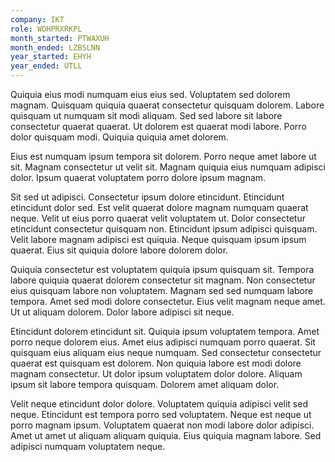 ```yaml
---
company: IKT
role: WDHPRXRKPL
month_started: PTWAXUH
month_ended: LZBSLNN
year_started: EHYH
year_ended: UTLL
---
```


Quiquia eius modi numquam eius eius sed. Voluptatem sed dolorem magnam. Quisquam quiquia quaerat consectetur quisquam dolorem. Labore quisquam ut numquam sit modi aliquam. Sed sed labore sit labore consectetur quaerat quaerat. Ut dolorem est quaerat modi labore. Porro dolor quisquam modi. Quiquia quiquia amet dolorem.

Eius est numquam ipsum tempora sit dolorem. Porro neque amet labore ut sit. Magnam consectetur ut velit sit. Magnam quiquia eius numquam adipisci dolor. Ipsum quaerat voluptatem porro dolore ipsum magnam.

Sit sed ut adipisci. Consectetur ipsum dolore etincidunt. Etincidunt etincidunt dolor sed. Est velit quaerat dolore magnam numquam quaerat neque. Velit ut eius porro quaerat velit voluptatem ut. Dolor consectetur etincidunt consectetur quisquam non. Etincidunt ipsum adipisci quisquam. Velit labore magnam adipisci est quiquia. Neque quisquam ipsum ipsum quaerat. Eius sit quiquia dolore labore dolorem dolor.

Quiquia consectetur est voluptatem quiquia ipsum quisquam sit. Tempora labore quiquia quaerat dolorem consectetur sit magnam. Non consectetur eius quisquam labore non voluptatem. Magnam sed sed numquam labore tempora. Amet sed modi dolore consectetur. Eius velit magnam neque amet. Ut ut aliquam dolorem. Dolor labore adipisci sit neque.

Etincidunt dolorem etincidunt sit. Quiquia ipsum voluptatem tempora. Amet porro neque dolorem eius. Amet eius adipisci numquam porro quaerat. Sit quisquam eius aliquam eius neque numquam. Sed consectetur consectetur quaerat est quisquam est dolorem. Non quiquia labore est modi dolore magnam consectetur. Ut dolor ipsum voluptatem dolor dolore. Aliquam ipsum sit labore tempora quisquam. Dolorem amet aliquam dolor.

Velit neque etincidunt dolor dolore. Voluptatem quiquia adipisci velit sed neque. Etincidunt est tempora porro sed voluptatem. Neque est neque ut porro magnam ipsum. Voluptatem quaerat non modi labore dolor adipisci. Amet ut amet ut aliquam aliquam quiquia. Eius quiquia magnam labore. Sed adipisci numquam voluptatem neque.
    